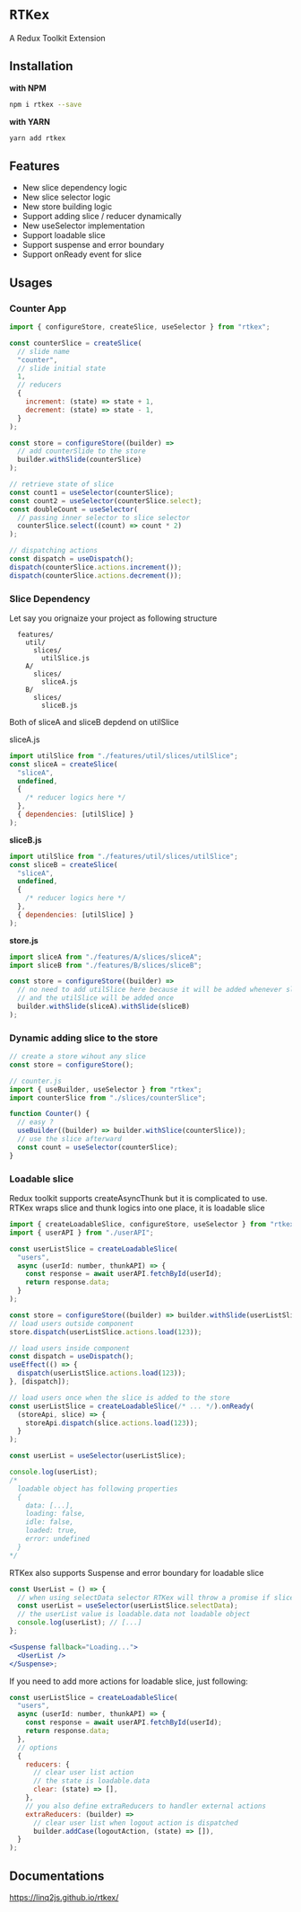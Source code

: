 # `RTKex`

A Redux Toolkit Extension

## Installation

**with NPM**

```bash
npm i rtkex --save
```

**with YARN**

```bash
yarn add rtkex
```

## Features

- New slice dependency logic
- New slice selector logic
- New store building logic
- Support adding slice / reducer dynamically
- New useSelector implementation
- Support loadable slice
- Support suspense and error boundary
- Support onReady event for slice

## Usages

### Counter App

```jsx
import { configureStore, createSlice, useSelector } from "rtkex";

const counterSlice = createSlice(
  // slide name
  "counter",
  // slide initial state
  1,
  // reducers
  {
    increment: (state) => state + 1,
    decrement: (state) => state - 1,
  }
);

const store = configureStore((builder) =>
  // add counterSlide to the store
  builder.withSlide(counterSlice)
);

// retrieve state of slice
const count1 = useSelector(counterSlice);
const count2 = useSelector(counterSlice.select);
const doubleCount = useSelector(
  // passing inner selector to slice selector
  counterSlice.select((count) => count * 2)
);

// dispatching actions
const dispatch = useDispatch();
dispatch(counterSlice.actions.increment());
dispatch(counterSlice.actions.decrement());
```

### Slice Dependency

Let say you orignaize your project as following structure

```
  features/
    util/
      slices/
        utilSlice.js
    A/
      slices/
        sliceA.js
    B/
      slices/
        sliceB.js
```

Both of sliceA and sliceB depdend on utilSlice

sliceA.js

```js
import utilSlice from "./features/util/slices/utilSlice";
const sliceA = createSlice(
  "sliceA",
  undefined,
  {
    /* reducer logics here */
  },
  { dependencies: [utilSlice] }
);
```

**sliceB.js**

```js
import utilSlice from "./features/util/slices/utilSlice";
const sliceB = createSlice(
  "sliceA",
  undefined,
  {
    /* reducer logics here */
  },
  { dependencies: [utilSlice] }
);
```

**store.js**

```js
import sliceA from "./features/A/slices/sliceA";
import sliceB from "./features/B/slices/sliceB";

const store = configureStore((builder) =>
  // no need to add utilSlice here because it will be added whenever sliceA or sliceB added to the store
  // and the utilSlice will be added once
  builder.withSlide(sliceA).withSlide(sliceB)
);
```

### Dynamic adding slice to the store

```js
// create a store wihout any slice
const store = configureStore();

// counter.js
import { useBuilder, useSelector } from "rtkex";
import counterSlice from "./slices/counterSlice";

function Counter() {
  // easy ?
  useBuilder((builder) => builder.withSlice(counterSlice));
  // use the slice afterward
  const count = useSelector(counterSlice);
}
```

### Loadable slice

Redux toolkit supports createAsyncThunk but it is complicated to use. RTKex wraps slice and thunk logics into one place, it is loadable slice

```js
import { createLoadableSlice, configureStore, useSelector } from "rtkex";
import { userAPI } from "./userAPI";

const userListSlice = createLoadableSlice(
  "users",
  async (userId: number, thunkAPI) => {
    const response = await userAPI.fetchById(userId);
    return response.data;
  }
);

const store = configureStore((builder) => builder.withSlide(userListSlice));
// load users outside component
store.dispatch(userListSlice.actions.load(123));

// load users inside component
const dispatch = useDispatch();
useEffect(() => {
  dispatch(userListSlice.actions.load(123));
}, [dispatch]);

// load users once when the slice is added to the store
const userListSlice = createLoadableSlice(/* ... */).onReady(
  (storeApi, slice) => {
    storeApi.dispatch(slice.actions.load(123));
  }
);

const userList = useSelector(userListSlice);

console.log(userList);
/*
  loadable object has following properties
  {
    data: [...],
    loading: false,
    idle: false,
    loaded: true,
    error: undefined
  }
*/
```

RTKex also supports Suspense and error boundary for loadable slice

```jsx
const UserList = () => {
  // when using selectData selector RTKex will throw a promise if slice is still loading and throw an error if slice has been failed
  const userList = useSelector(userListSlice.selectData);
  // the userList value is loadable.data not loadable object
  console.log(userList); // [...]
};

<Suspense fallback="Loading...">
  <UserList />
</Suspense>;
```

If you need to add more actions for loadable slice, just following:

```js
const userListSlice = createLoadableSlice(
  "users",
  async (userId: number, thunkAPI) => {
    const response = await userAPI.fetchById(userId);
    return response.data;
  },
  // options
  {
    reducers: {
      // clear user list action
      // the state is loadable.data
      clear: (state) => [],
    },
    // you also define extraReducers to handler external actions
    extraReducers: (builder) =>
      // clear user list when logout action is dispatched
      builder.addCase(logoutAction, (state) => []),
  }
);
```

## Documentations

https://linq2js.github.io/rtkex/
